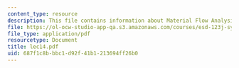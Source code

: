 ```yaml
---
content_type: resource
description: This file contains information about Material Flow Analysis.
file: https://ol-ocw-studio-app-qa.s3.amazonaws.com/courses/esd-123j-systems-perspectives-on-industrial-ecology-spring-2006/687f1c8bbbc1d92f41b1213694ff26b0_lec14.pdf
file_type: application/pdf
resourcetype: Document
title: lec14.pdf
uid: 687f1c8b-bbc1-d92f-41b1-213694ff26b0
---
```

